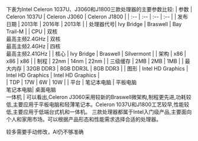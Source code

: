 下表为Intel Celeron 1037U、J3060和J1800三款处理器的主要参数比较:
| 参数     | Celeron 1037U         | Celeron J3060      | Celeron J1800        |
| :--      | :--                   | :--                | :--                  | 
| 发布日期 | 2013年                | 2016年             | 2013年               |
| 处理器代号| Ivy Bridge            | Braswell           | Bay Trail-M         | 
| CPU      | 双核<br>最高主频2.4GHz  | 双核<br>最高主频2.4GHz | 四核<br>最高主频2.41GHz | 
| 核心     | Ivy Bridge            | Braswell            | Silvermont          |
| 架构     | x86                    | x86                 | x86                  |
| 制程     | 22nm                   | 14nm                | 22nm                 | 
| 三级缓存 | 2MB                     | 2MB                 | 1MB                  |
| 最大内存 | 32GB DDR3              | 8GB DDR3L           | 8GB DDR3             |
| 图形     | Intel HD Graphics     | Intel HD Graphics   | Intel HD Graphics   |   
| TDP     | 17W                    | 6W                  | 10W                  |
| 平台    | 笔记本电脑            | 平板电脑<br>笔记本电脑| 桌面电脑<br>一体机   |
可以看出,Celeron J3060采用较新的Braswell微架构,制程更先进,功耗较低,主要应用于平板电脑和轻薄笔记本。Celeron 1037U和J1800工艺较早,性能较低,主要应用于低端台式机和一体机。
三款处理器都属于Intel入门级产品,主要面向个人和家用市场。可以根据产品形态和性能需求选择合适的处理器。

较多需要手动修改，AI仍不够准确